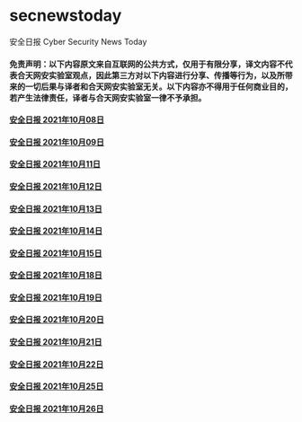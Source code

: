 # secnewstoday

安全日报 Cyber Security News Today

#### 免责声明：以下内容原文来自互联网的公共方式，仅用于有限分享，译文内容不代表合天网安实验室观点，因此第三方对以下内容进行分享、传播等行为，以及所带来的一切后果与译者和合天网安实验室无关。以下内容亦不得用于任何商业目的，若产生法律责任，译者与合天网安实验室一律不予承担。

#### [安全日报 2021年10月08日](https://github.com/hetianlab/secnewstoday/blob/master/Oct.2021/secnews-20211008.md)
#### [安全日报 2021年10月09日](https://github.com/hetianlab/secnewstoday/blob/master/Oct.2021/secnews-20211009.md)
#### [安全日报 2021年10月11日](https://github.com/hetianlab/secnewstoday/blob/master/Oct.2021/secnews-20211011.md)
#### [安全日报 2021年10月12日](https://github.com/hetianlab/secnewstoday/blob/master/Oct.2021/secnews-20211012.md)
#### [安全日报 2021年10月13日](https://github.com/hetianlab/secnewstoday/blob/master/Oct.2021/secnews-20211013.md)
#### [安全日报 2021年10月14日](https://github.com/hetianlab/secnewstoday/blob/master/Oct.2021/secnews-20211014.md)
#### [安全日报 2021年10月15日](https://github.com/hetianlab/secnewstoday/blob/master/Oct.2021/secnews-20211015.md)
#### [安全日报 2021年10月18日](https://github.com/hetianlab/secnewstoday/blob/master/Oct.2021/secnews-20211018.md)
#### [安全日报 2021年10月19日](https://github.com/hetianlab/secnewstoday/blob/master/Oct.2021/secnews-20211019.md)
#### [安全日报 2021年10月20日](https://github.com/hetianlab/secnewstoday/blob/master/Oct.2021/secnews-20211020.md)
#### [安全日报 2021年10月21日](https://github.com/hetianlab/secnewstoday/blob/master/Oct.2021/secnews-20211021.md)
#### [安全日报 2021年10月22日](https://github.com/hetianlab/secnewstoday/blob/master/Oct.2021/secnews-20211022.md)
#### [安全日报 2021年10月25日](https://github.com/hetianlab/secnewstoday/blob/master/Oct.2021/secnews-20211025.md)
#### [安全日报 2021年10月26日](https://github.com/hetianlab/secnewstoday/blob/master/Oct.2021/secnews-20211026.md)
